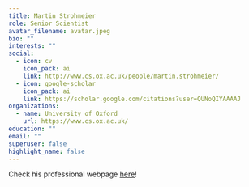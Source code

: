 ```yaml
---
title: Martin Strohmeier
role: Senior Scientist
avatar_filename: avatar.jpeg
bio: ""
interests: ""
social:
  - icon: cv
    icon_pack: ai
    link: http://www.cs.ox.ac.uk/people/martin.strohmeier/
  - icon: google-scholar
    icon_pack: ai
    link: https://scholar.google.com/citations?user=QUNoQIYAAAAJ
organizations:
  - name: University of Oxford
    url: https://www.cs.ox.ac.uk/
education: ""
email: ""
superuser: false
highlight_name: false
---
```

Check his professional webpage [here](http://www.cs.ox.ac.uk/people/martin.strohmeier/)!